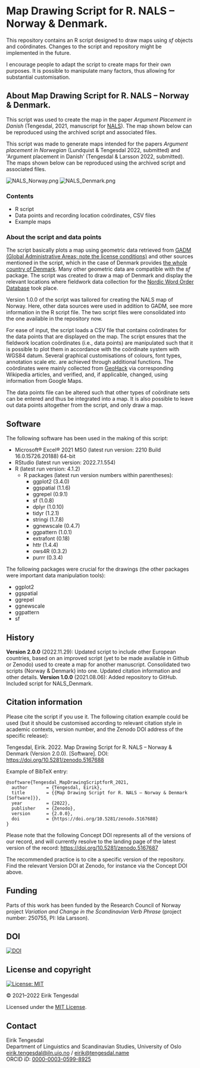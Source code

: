 # Map Drawing Script for R. NALS – Norway & Denmark.
This repository contains an R script designed to draw maps using *sf* objects and coördinates. Changes to the script and repository might be implemented in the future.

I encourage people to adapt the script to create maps for their own purposes. It is possible to manipulate many factors, thus allowing for substantial customisation.

## About Map Drawing Script for R. NALS – Norway & Denmark.
This script was used to create the map in the paper *Argument Placement in Danish* (Tengesdal, 2021, manuscript for [NALS](https://journals.uio.no/index.php/NALS/index)). The map shown below can be reproduced using the archived script and associated files.

This script was made to generate maps intended for the papers *Argument placement in Norwegian* (Lundquist & Tengesdal 2022, submitted) and 'Argument placement in Danish' (Tengesdal & Larsson 2022, submitted). The maps shown below can be reproduced using the archived script and associated files.


![NALS_Norway.png](https://github.com/EirikTengesdal/MapDrawingScriptforR/blob/main/NALS/NALS_Norway.png)
![NALS_Denmark.png](https://github.com/EirikTengesdal/MapDrawingScriptforR/blob/main/NALS/NALS_Denmark.png)

### Contents
* R script
* Data points and recording location coördinates, CSV files
* Example maps

### About the script and data points
The script basically plots a map using geometric data retrieved from [GADM (Global Administrative Areas; note the license conditions)](https://gadm.org/license.html) and other sources mentioned in the script, which in the case of Denmark provides [the whole country of Denmark](https://biogeo.ucdavis.edu/data/gadm3.6/gpkg/gadm36_DNK_gpkg.zip). Many other geometric data are compatible with the *sf* package. The script was created to draw a map of Denmark and display the relevant locations where fieldwork data collection for the [Nordic Word Order Database](https://www.hf.uio.no/iln/english/about/organization/text-laboratory/projects/nwd/index.html) took place.

Version 1.0.0 of the script was tailored for creating the NALS map of Norway. Here, other data sources were used in addition to GADM, see more information in the R script file. The two script files were consolidated into the one available in the repository now.

For ease of input, the script loads a CSV file that contains coördinates for the data points that are displayed on the map. The script ensures that the fieldwork location coördinates (i.e., data points) are manipulated such that it is possible to plot them in accordance with the coördinate system with WGS84 datum. Several graphical customisations of colours, font types, annotation scale etc. are achieved through additional functions. The coördinates were mainly collected from [GeoHack](https://geohack.toolforge.org/) via corresponding Wikipedia articles, and verified, and, if applicable, changed, using information from Google Maps.

The data points file can be altered such that other types of coördinate sets can be entered and thus be integrated into a map. It is also possible to leave out data points altogether from the script, and only draw a map.

## Software
The following software has been used in the making of this script:

* Microsoft® Excel® 2021 MSO (latest run version: 2210 Build 16.0.15726.20188) 64-bit
* RStudio (latest run version: 2022.7.1.554)
* R (latest run version: 4.1.2)
  * R packages (latest run version numbers within parentheses):
	  * ggplot2 (3.4.0)
	  * ggspatial (1.1.6)
	  * ggrepel (0.9.1)
	  * sf (1.0.8)
	  * dplyr (1.0.10)
	  * tidyr (1.2.1)
	  * stringi (1.7.8)
	  * ggnewscale (0.4.7)
	  * ggpattern (1.0.1)
	  * extrafont (0.18)
	  * httr (1.4.4)
	  * ows4R (0.3.2)
	  * purrr (0.3.4)

The following packages were crucial for the drawings (the other packages were important data manipulation tools):

* ggplot2
* ggspatial
* ggrepel
* ggnewscale
* ggpattern
* sf

## History
**Version 2.0.0** (2022.11.29): Updated script to include other European countries, based on an improved script (yet to be made available in Github or Zenodo) used to create a map for another manuscript. Consolidated two scripts (Norway & Denmark) into one. Updated citation information and other details.
**Version 1.0.0** (2021.08.06): Added repository to GitHub. Included script for NALS_Denmark.

## Citation information
Please cite the script if you use it. The following citation example could be used (but it should be customised according to relevant citation style in academic contexts, version number, and the Zenodo DOI address of the specific release):

Tengesdal, Eirik. 2022. Map Drawing Script for R. NALS – Norway & Denmark (Version 2.0.0). [Software]. DOI: https://doi.org/10.5281/zenodo.5167688

Example of BibTeX entry:
```
@software{Tengesdal_MapDrawingScriptforR_2021,
  author       = {Tengesdal, Eirik},
  title        = {{Map Drawing Script for R. NALS – Norway & Denmark [Software]}},
  year         = {2022},
  publisher    = {Zenodo},
  version      = {2.0.0},
  doi          = {https://doi.org/10.5281/zenodo.5167688}
}
```

Please note that the following Concept DOI represents all of the versions of our record, and will currently resolve to the landing page of the latest version of the record: https://doi.org/10.5281/zenodo.5167687

The recommended practice is to cite a specific version of the repository. Find the relevant Version DOI at Zenodo, for instance via the Concept DOI above.

## Funding
Parts of this work has been funded by the Research Council of Norway project *Variation and Change in the Scandinavian Verb Phrase* (project number: 250755, PI: Ida Larsson).

## DOI
[![DOI](https://zenodo.org/badge/393439333.svg)](https://zenodo.org/badge/latestdoi/393439333)

## License and copyright
[![License: MIT](https://img.shields.io/badge/License-MIT-yellow.svg)](https://opensource.org/licenses/MIT)

© 2021–2022 Eirik Tengesdal

Licensed under the [MIT License](LICENSE).

## Contact
Eirik Tengesdal  
Department of Linguistics and Scandinavian Studies, University of Oslo  
eirik.tengesdal@iln.uio.no / eirik@tengesdal.name  
ORCID iD: [0000-0003-0599-8925](https://orcid.org/0000-0003-0599-8925)
